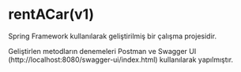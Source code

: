 # rentACar(v1)
Spring Framework kullanılarak geliştirilmiş bir çalışma projesidir.

Geliştirlen metodların denemeleri Postman ve Swagger UI (http://localhost:8080/swagger-ui/index.html) kullanılarak yapılmıştır.
